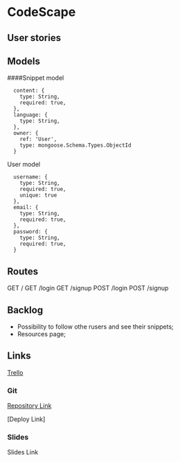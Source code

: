 # CodeScape

## User stories


## Models
####Snippet model
```
  content: {
    type: String,
    required: true,
  },
  language: {
    type: String,
  },
  owner: {
    ref: 'User',
    type: mongoose.Schema.Types.ObjectId
  }
```

User model

```
  username: {
    type: String,
    required: true,
    unique: true
  },
  email: {
    type: String,
    required: true,
  },
  password: {
    type: String,
    required: true,
  }
```

## Routes

GET /
GET /login
GET /signup
POST /login
POST /signup



## Backlog
- Possibility to follow othe rusers and see their snippets;
- Resources page;


## Links
[Trello](https://trello.com/b/gTyFyNr4/codescape)


### Git

[Repository Link](https://github.com/Kalande/CodeScape)

[Deploy Link]

### Slides

Slides Link